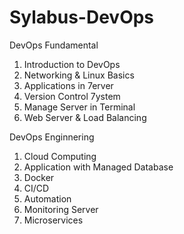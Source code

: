 # Sylabus-DevOps

DevOps Fundamental

1. Introduction to DevOps
2. Networking & Linux Basics
3. Applications in 7erver
4. Version Control 7ystem
5. Manage Server in Terminal
6. Web Server & Load Balancing

DevOps Enginnering

1. Cloud Computing
2. Application with Managed Database
3. Docker
4. CI/CD
5. Automation
6. Monitoring Server
7. Microservices
